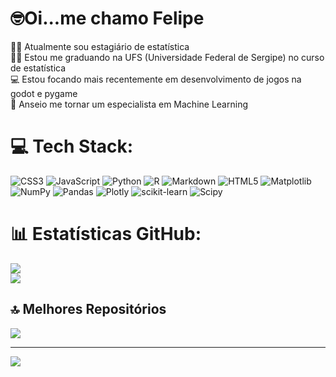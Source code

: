 # 🤓Oi...me chamo Felipe
👨‍💼 Atualmente sou estagiário de estatística<br>👨‍🎓 Estou me graduando na UFS (Universidade Federal de Sergipe) no curso de estatística<br>💻 Estou focando mais recentemente em desenvolvimento de jogos na godot e pygame<br>🎰 Anseio me tornar um especialista em Machine Learning


# 💻 Tech Stack:
![CSS3](https://img.shields.io/badge/css3-%231572B6.svg?style=for-the-badge&logo=css3&logoColor=white) ![JavaScript](https://img.shields.io/badge/javascript-%23323330.svg?style=for-the-badge&logo=javascript&logoColor=%23F7DF1E) ![Python](https://img.shields.io/badge/python-3670A0?style=for-the-badge&logo=python&logoColor=ffdd54) ![R](https://img.shields.io/badge/r-%23276DC3.svg?style=for-the-badge&logo=r&logoColor=white) ![Markdown](https://img.shields.io/badge/markdown-%23000000.svg?style=for-the-badge&logo=markdown&logoColor=white) ![HTML5](https://img.shields.io/badge/html5-%23E34F26.svg?style=for-the-badge&logo=html5&logoColor=white) ![Matplotlib](https://img.shields.io/badge/Matplotlib-%23ffffff.svg?style=for-the-badge&logo=Matplotlib&logoColor=black) ![NumPy](https://img.shields.io/badge/numpy-%23013243.svg?style=for-the-badge&logo=numpy&logoColor=white) ![Pandas](https://img.shields.io/badge/pandas-%23150458.svg?style=for-the-badge&logo=pandas&logoColor=white) ![Plotly](https://img.shields.io/badge/Plotly-%233F4F75.svg?style=for-the-badge&logo=plotly&logoColor=white) ![scikit-learn](https://img.shields.io/badge/scikit--learn-%23F7931E.svg?style=for-the-badge&logo=scikit-learn&logoColor=white) ![Scipy](https://img.shields.io/badge/SciPy-%230C55A5.svg?style=for-the-badge&logo=scipy&logoColor=%white)
# 📊 Estatísticas GitHub:
![](https://github-readme-stats.vercel.app/api?username=Lipe-0x0&theme=ocean_dark&hide_border=false&include_all_commits=false&count_private=false&locale=pt-br)<br/>
![](https://github-readme-stats.vercel.app/api/top-langs/?username=Lipe-0x0&theme=ocean_dark&hide_border=false&include_all_commits=false&count_private=false&layout=compact&locale=pt-br)

## 🔝 Melhores Repositórios
![](https://github-contributor-stats.vercel.app/api?username=Lipe-0x0&limit=5&theme=ocean_dark&combine_all_yearly_contributions=true&locale=pt-br)

---
[![](https://visitcount.itsvg.in/api?id=Lipe-0x0&icon=1&color=1)](https://visitcount.itsvg.in)

<!-- Proudly created with GPRM ( https://gprm.itsvg.in ) -->
